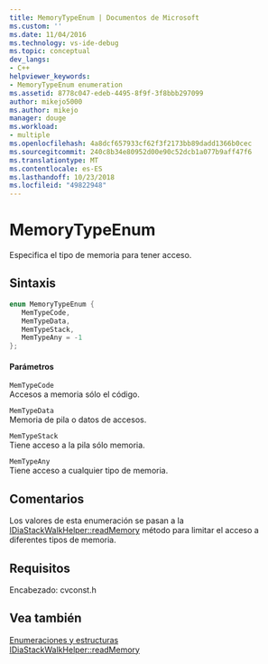 ```yaml
---
title: MemoryTypeEnum | Documentos de Microsoft
ms.custom: ''
ms.date: 11/04/2016
ms.technology: vs-ide-debug
ms.topic: conceptual
dev_langs:
- C++
helpviewer_keywords:
- MemoryTypeEnum enumeration
ms.assetid: 8778c047-edeb-4495-8f9f-3f8bbb297099
author: mikejo5000
ms.author: mikejo
manager: douge
ms.workload:
- multiple
ms.openlocfilehash: 4a8dcf657933cf62f3f2173bb89dadd1366b0cec
ms.sourcegitcommit: 240c8b34e80952d00e90c52dcb1a077b9aff47f6
ms.translationtype: MT
ms.contentlocale: es-ES
ms.lasthandoff: 10/23/2018
ms.locfileid: "49822948"
---
```

# <a name="memorytypeenum"></a>MemoryTypeEnum
Especifica el tipo de memoria para tener acceso.  
  
## <a name="syntax"></a>Sintaxis  
  
```C++  
enum MemoryTypeEnum {  
   MemTypeCode,  
   MemTypeData,  
   MemTypeStack,  
   MemTypeAny = -1  
};  
```  
  
#### <a name="parameters"></a>Parámetros  
 `MemTypeCode`  
 Accesos a memoria sólo el código.  
  
 `MemTypeData`  
 Memoria de pila o datos de accesos.  
  
 `MemTypeStack`  
 Tiene acceso a la pila sólo memoria.  
  
 `MemTypeAny`  
 Tiene acceso a cualquier tipo de memoria.  
  
## <a name="remarks"></a>Comentarios  
 Los valores de esta enumeración se pasan a la [IDiaStackWalkHelper::readMemory](../../debugger/debug-interface-access/idiastackwalkhelper-readmemory.md) método para limitar el acceso a diferentes tipos de memoria.  
  
## <a name="requirements"></a>Requisitos  
 Encabezado: cvconst.h  
  
## <a name="see-also"></a>Vea también  
 [Enumeraciones y estructuras](../../debugger/debug-interface-access/enumerations-and-structures.md)   
 [IDiaStackWalkHelper::readMemory](../../debugger/debug-interface-access/idiastackwalkhelper-readmemory.md)